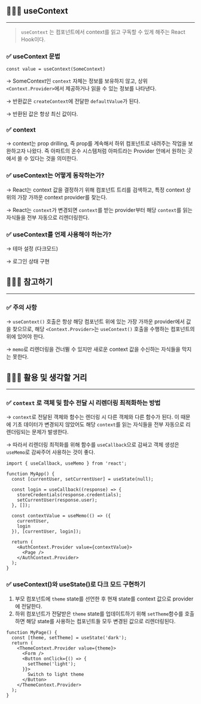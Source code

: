 ## 🧑🏻‍💻 useContext

---

> `useContext` 는 컴포넌트에서 context를 읽고 구독할 수 있게 해주는 React Hook이다.

### ✅ useContext 문법

```tsx
const value = useContext(SomeContext)
```

→ SomeContext인 `context` 자체는 정보를 보유하지 않고, 상위 `<Context.Provider>`에서 제공하거나 읽을 수 있는 정보를 나타낸다.

→ 반환값은 `createContext`에 전달한 `defaultValue`가 된다.

→ 반환된 값은 항상 최신 값이다.

### ✅ context

→ context는 prop drilling, 즉 prop를 계속해서 하위 컴포넌트로 내려주는 작업을 보완하고자 나왔다. 즉 아파트의 온수 시스템처럼 아파트라는 Provider 안에서 원하는 곳에서 쓸 수 있다는 것을 의미한다.

### ✅ useContext는 어떻게 동작하는가?

→ React는 context 값을 결정하기 위해 컴포넌트 트리를 검색하고, 특정 context 상위의 가장 가까운 context provider를  찾는다.

→ React는 `context`가 변경되면 `context`를 받는 provider부터 해당 `context`를 읽는 자식들을 전부 자동으로 리렌더링한다.

### ✅ useContext를 언제 사용해야 하는가?

→ 테마 설정 (다크모드)

→ 로그인 상태 구현

## 🧑🏻‍💻 참고하기

---

### ✅ 주의 사항

→ `useContext()` 호출은 항상 해당 컴포넌트 위에 있는 가장 가까운 provider에서 값을 찾으므로, 해당 `<Context.Provider>`는 `useContext()` 호출을 수행하는 컴포넌트의 위에 있어야 한다.

→ `memo`로 리렌더링을 건너뛸 수 있지만 새로운 context 값을 수신하는 자식들을 막지는 못한다.

## 🧑🏻‍💻 활용 및 생각할 거리

---

### ✅ `context` 로 객체 및 함수 전달 시 리렌더링 최적화하는 방법

→ `context`로 전달된 객체와 함수는 렌더링 시 다른 객체와 다른 함수가 된다. 이 때문에 기초 데이터가 변경되지 않았어도 해당 `context`를 읽는 자식들을 전부 자동으로 리렌더링되는 문제가 발생한다. 

→ 따라서 리렌더링 최적화를 위해 함수를 `useCallback`으로 감싸고 객체 생성은 `useMemo`로 감싸주어 사용하는 것이 좋다.

```tsx
import { useCallback, useMemo } from 'react';

function MyApp() {
  const [currentUser, setCurrentUser] = useState(null);

  const login = useCallback((response) => {
    storeCredentials(response.credentials);
    setCurrentUser(response.user);
  }, []);

  const contextValue = useMemo(() => ({
    currentUser,
    login
  }), [currentUser, login]);

  return (
    <AuthContext.Provider value={contextValue}>
      <Page />
    </AuthContext.Provider>
  );
}
```

### ✅ useContext()와 useState()로 다크 모드 구현하기

1. 부모 컴포넌트에 `theme` state를 선언한 후 현재 state를 context 값으로 provider에 전달한다.
2. 하위 컴포넌트가 전달받은 `theme` state를 업데이트하기 위해 `setTheme`함수를 호출하면 해당 state를 사용하는 컴포넌트들 모두 변경된 값으로 리렌더링된다.

```tsx
function MyPage() {
  const [theme, setTheme] = useState('dark');
  return (
    <ThemeContext.Provider value={theme}>
      <Form />
      <Button onClick={() => {
        setTheme('light');
      }}>
        Switch to light theme
      </Button>
    </ThemeContext.Provider>
  );
}
```